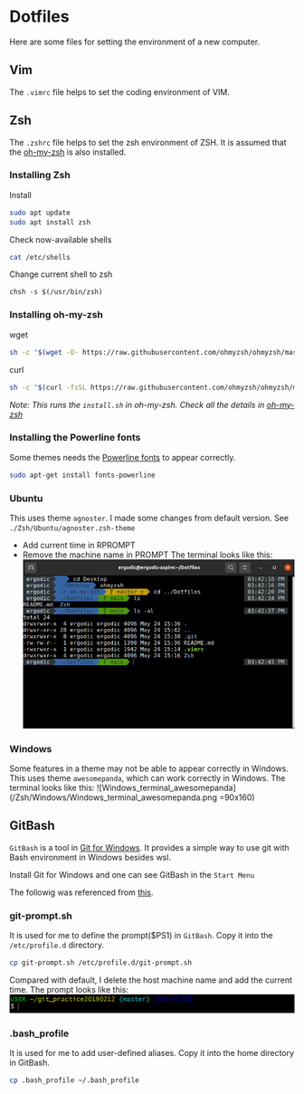 # Dotfiles

Here are some files for setting the environment of a new computer.

## Vim
The `.vimrc` file helps to set the coding environment of VIM.

## Zsh
The `.zshrc` file helps to set the zsh environment of ZSH.
It is assumed that the [oh-my-zsh](https://github.com/ohmyzsh/ohmyzsh) is also installed.
### Installing Zsh
Install
```bash
sudo apt update
sudo apt install zsh
```
Check now-available shells
```bash
cat /etc/shells
```
Change current shell to zsh
```
chsh -s $(/usr/bin/zsh)
```
### Installing oh-my-zsh
wget
```bash
sh -c "$(wget -O- https://raw.githubusercontent.com/ohmyzsh/ohmyzsh/master/tools/install.sh)"
```
curl
```bash
sh -c "$(curl -fsSL https://raw.githubusercontent.com/ohmyzsh/ohmyzsh/master/tools/install.sh)"
```
*Note: This runs the `install.sh` in oh-my-zsh. Check all the details in [oh-my-zsh](https://github.com/ohmyzsh/ohmyzsh)*

### Installing the Powerline fonts
Some themes needs the [Powerline fonts](https://github.com/powerline/fonts) to appear correctly.
```bash
sudo apt-get install fonts-powerline
```
### Ubuntu
This uses theme `agnoster`. I made some changes from default version. See `./Zsh/Ubuntu/agnoster.zsh-theme`
* Add current time in RPROMPT
* Remove the machine name in PROMPT
The terminal looks like this:
![Ubuntu_agnoster](/Zsh/Ubuntu/Ubuntu_agnoster.png)

### Windows
Some features in a theme may not be able to appear correctly in Windows. This uses theme `awesomepanda`, which can work correctly in Windows.
The terminal looks like this:
![Windows_terminal_awesomepanda](/Zsh/Windows/Windows_terminal_awesomepanda.png =90x160)

## GitBash
`GitBash` is a tool in [Git for Windows](https://gitforwindows.org/). It provides a simple way to use git with Bash environment in Windows besides wsl.

Install Git for Windows and one can see GitBash in the `Start Menu`

The followig was referenced from [this](https://juejin.cn/post/6844903700775845895).
### git-prompt.sh
It is used for me to define the prompt($PS1) in `GitBash`. Copy it into the `/etc/profile.d` directory.
```bash
cp git-prompt.sh /etc/profile.d/git-prompt.sh
```
Compared with default, I delete the host machine name and add the current time. The prompt looks like this:
![GitBash_prompt](/GitBash/GitBash_prompt.png)
### .bash_profile
It is used for me to add user-defined aliases. Copy it into the home directory in GitBash. 
```bash
cp .bash_profile ~/.bash_profile
```
